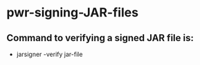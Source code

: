 # pwr-signing-JAR-files

## Command to verifying a signed JAR file is:
  
* jarsigner -verify jar-file